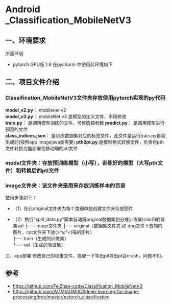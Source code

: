 # Android _Classification_MobileNetV3

## 一、环境要求

 所需环境

* pytorch GPU版 1.9 在pycharm 中使用此环境如下

## 二、项目文件介绍

### Classification_MobileNetV3文件夹存放使用pytorch实现的py代码

**model_v2.py**： mobilenet v2  
**model_v3.py**：  mobileNet v3 是模型的定义文件，不用修改  
**train.py**： 是调用模型训练的文件，可修改超参数
**predict.py**： 是调用模型进行预测的文件  
**class_indices.json**： 是训练数据集对应的标签文件，此文件是运行train.py自动生成的(按照app imagejava类需要)
**pth2pt.py**:是模型格式转换文件，负责将pth文件转换为能部署在移动端的ptl文件

### model文件夹：存放预训练模型（小写），训练好的模型（大写pth文件）和转换后的ptl文件

### image文件夹：该文件夹是用来存放训练样本的目录

使用步骤如下：

* （1）在此original文件夹为每个类别单独创建文件夹存放图片

* （2）执行"split_data.py"脚本自动将original数据集划分成训练集train和验证集val
├── image文件夹
       ├── original（数据集文件夹 如 dog文件下放狗的图片，cat文件夹下放(>^ω^<)喵的图片）  
       ├── train（生成的训练集）  
       └── val（生成的验证集）

三、app部署
 修改自己的权重文件，提醒一下导出ptl导出pt会crash，问题不知。
  
## 参考

* <https://github.com/FeiZhao-code/Classification_MobileNetV3>
* <https://github.com/WZMIAOMIAO/deep-learning-for-image-processing/tree/master/pytorch_classification>
